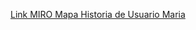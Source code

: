 [Link MIRO Mapa Historia de Usuario Maria](https://miro.com/app/board/uXjVNzVU2OU=/?share_link_id=787351087753)
